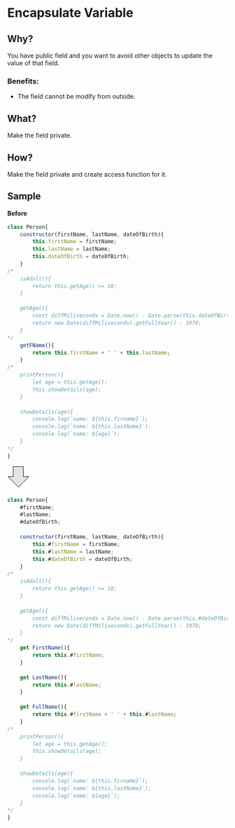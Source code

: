 # Encapsulate Variable
## Why?
You have public field and you want to avoid other objects to update the value of that field.
### Benefits:
- The field cannot be modify from outside.
## What?
Make the field private.
## How?
Make the field private and create access function for it.
## Sample
**Before**
```js
class Person{
    constructor(firstName, lastName, dateOfBirth){
        this.firstName = firstName;
        this.lastName = lastName;
        this.dateOfBirth = dateOfBirth;
    }
/*
    isAdult(){
        return this.getAge() >= 18;
    }

    getAge(){
        const diffMiliseconds = Date.now() - Date.parse(this.dateOfBirth);
        return new Date(diffMiliseconds).getFullYear() - 1970;
    }
*/
    getFName(){
        return this.firstName + ' ' + this.lastName;
    }
/*
    printPerson(){
        let age = this.getAge();
        this.showDetails(age);
    }

    showDetails(age){
        console.log(`name: ${this.firname}`);
        console.log(`name: ${this.lastName}`);
        console.log(`name: ${age}`);
    }
*/
}
```
![After refactoring](../../../images/arrow.png)
```js
class Person{
    #firstName;
    #lastName;
    #dateOfBirth;

    constructor(firstName, lastName, dateOfBirth){
        this.#firstName = firstName;
        this.#lastName = lastName;
        this.#dateOfBirth = dateOfBirth;
    }
/*
    isAdult(){
        return this.getAge() >= 18;
    }

    getAge(){
        const diffMiliseconds = Date.now() - Date.parse(this.#dateOfBirth);
        return new Date(diffMiliseconds).getFullYear() - 1970;
    }
*/
    get FirstName(){
        return this.#firstName;
    }

    get LastName(){
        return this.#lastName;
    }

    get FullName(){
        return this.#firstName + ' ' + this.#lastName;
    }
/*
    printPerson(){
        let age = this.getAge();
        this.showDetails(age);
    }

    showDetails(age){
        console.log(`name: ${this.firname}`);
        console.log(`name: ${this.lastName}`);
        console.log(`name: ${age}`);
    }
*/
}
```
